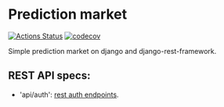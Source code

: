 # Prediction market

[![Actions Status](https://github.com/AverHLV/prediction-market/workflows/tests/badge.svg)](https://github.com/AverHLV/prediction-market) [![codecov](https://codecov.io/gh/AverHLV/prediction-market/branch/dev/graph/badge.svg?token=IqTC5VfkNe)](https://codecov.io/gh/AverHLV/prediction-market)

Simple prediction market on django and django-rest-framework.

## REST API specs:
* 'api/auth': [rest auth endpoints](https://django-rest-auth.readthedocs.io/en/latest/api_endpoints.html).